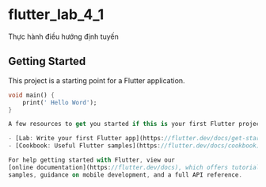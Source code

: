 # flutter_lab_4_1

Thực hành điều hướng định tuyến

## Getting Started

This project is a starting point for a Flutter application.
```dart
void main() {
    print(' Hello Word');
}

A few resources to get you started if this is your first Flutter project:

- [Lab: Write your first Flutter app](https://flutter.dev/docs/get-started/codelab)
- [Cookbook: Useful Flutter samples](https://flutter.dev/docs/cookbook)

For help getting started with Flutter, view our
[online documentation](https://flutter.dev/docs), which offers tutorials,
samples, guidance on mobile development, and a full API reference.
